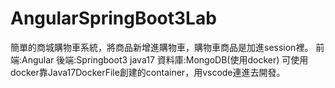 # AngularSpringBoot3Lab
簡單的商城購物車系統，將商品新增進購物車，購物車商品是加進session裡。
前端:Angular
後端:Springboot3 java17
資料庫:MongoDB(使用docker)
可使用docker靠Java17DockerFile創建的container，用vscode連進去開發。
